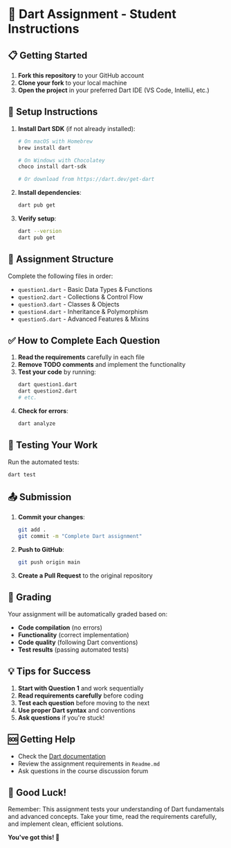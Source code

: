# 🎯 Dart Assignment - Student Instructions

## 📋 Getting Started

1. **Fork this repository** to your GitHub account
2. **Clone your fork** to your local machine
3. **Open the project** in your preferred Dart IDE (VS Code, IntelliJ, etc.)

## 🚀 Setup Instructions

1. **Install Dart SDK** (if not already installed):
   ```bash
   # On macOS with Homebrew
   brew install dart
   
   # On Windows with Chocolatey
   choco install dart-sdk
   
   # Or download from https://dart.dev/get-dart
   ```

2. **Install dependencies**:
   ```bash
   dart pub get
   ```

3. **Verify setup**:
   ```bash
   dart --version
   dart pub get
   ```

## 📝 Assignment Structure

Complete the following files in order:

- `question1.dart` - Basic Data Types & Functions
- `question2.dart` - Collections & Control Flow  
- `question3.dart` - Classes & Objects
- `question4.dart` - Inheritance & Polymorphism
- `question5.dart` - Advanced Features & Mixins

## ✅ How to Complete Each Question

1. **Read the requirements** carefully in each file
2. **Remove TODO comments** and implement the functionality
3. **Test your code** by running:
   ```bash
   dart question1.dart
   dart question2.dart
   # etc.
   ```
4. **Check for errors**:
   ```bash
   dart analyze
   ```

## 🧪 Testing Your Work

Run the automated tests:
```bash
dart test
```

## 📤 Submission

1. **Commit your changes**:
   ```bash
   git add .
   git commit -m "Complete Dart assignment"
   ```

2. **Push to GitHub**:
   ```bash
   git push origin main
   ```

3. **Create a Pull Request** to the original repository

## 🎯 Grading

Your assignment will be automatically graded based on:
- **Code compilation** (no errors)
- **Functionality** (correct implementation)
- **Code quality** (following Dart conventions)
- **Test results** (passing automated tests)

## 💡 Tips for Success

1. **Start with Question 1** and work sequentially
2. **Read requirements carefully** before coding
3. **Test each question** before moving to the next
4. **Use proper Dart syntax** and conventions
5. **Ask questions** if you're stuck!

## 🆘 Getting Help

- Check the [Dart documentation](https://dart.dev/guides)
- Review the assignment requirements in `Readme.md`
- Ask questions in the course discussion forum

## 🎉 Good Luck!

Remember: This assignment tests your understanding of Dart fundamentals and advanced concepts. Take your time, read the requirements carefully, and implement clean, efficient solutions.

**You've got this! 🚀**
